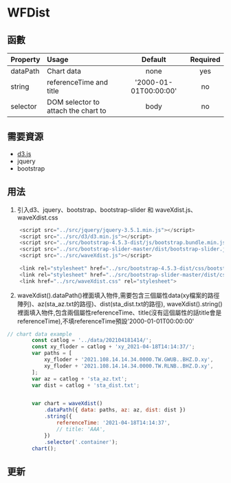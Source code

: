 # WFDist

## 函數
|Property        | Usage           | Default  | Required |
|:------------- |:-------------|:-----:|:-----:|
| dataPath | Chart data | none | yes |
| string | referenceTime and title | '2000-01-01T00:00:00' | no |
| selector | DOM selector to attach the chart to | body | no |


## 需要資源
* [d3.js](https://d3js.org/)
* jquery
* bootstrap

## 用法

1. 引入d3、jquery、bootstrap、bootstrap-slider 和 waveXdist.js、waveXdist.css
```javascript
    <script src="../src/jquery/jquery-3.5.1.min.js"></script>
    <script src="../src/d3/d3.min.js"></script>
    <script src="../src/bootstrap-4.5.3-dist/js/bootstrap.bundle.min.js"></script>
    <script src="../src/bootstrap-slider-master/dist/bootstrap-slider.js"></script>
    <script src="../src/waveXdist.js"></script>
    
    <link rel="stylesheet" href="../src/bootstrap-4.5.3-dist/css/bootstrap.min.css">
    <link rel="stylesheet" href="../src/bootstrap-slider-master/dist/css/bootstrap-slider.css">
    <link href="../src/waveXdist.css" rel="stylesheet">
```
2. waveXdist().dataPath()裡面填入物件,需要包含三個屬性data(xy檔案的路徑陣列)、az(sta_az.txt的路徑)、dist(sta_dist.txt的路徑),
   waveXdist().string()裡面填入物件,包含兩個屬性referenceTime、title(沒有這個屬性的話title會是referenceTime),不填referenceTime預設'2000-01-01T00:00:00'
```javascript
// chart data example
        const catlog = '../data/202104181414/';
        const xy_floder = catlog + 'xy_2021-04-18T14:14:37/';
        var paths = [
            xy_floder + '2021.108.14.14.34.0000.TW.GWUB..BHZ.D.xy',
            xy_floder + '2021.108.14.14.34.0000.TW.RLNB..BHZ.D.xy',
        ];
        var az = catlog + 'sta_az.txt';
        var dist = catlog + 'sta_dist.txt';


        var chart = waveXdist()
            .dataPath({ data: paths, az: az, dist: dist })
            .string({
                referenceTime: '2021-04-18T14:14:37',
                // title: 'AAA',
            })
            .selector('.container');
        chart();
```
## 更新



